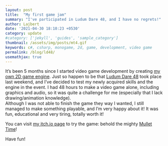 ```yaml
---
layout: post
title:  "My first game jam"
summary: "I've participated in Ludum Dare 48, and I have no regrets!"
author: Lajbert
date: '2021-04-30 18:10:23 +0530'
category: update
#category: ['jekyll', 'guides', 'sample_category']
thumbnail: /assets/img/posts/mt4.gif
keywords: c#, csharp, monogame, 2d, game, development, video game
permalink: /blog/ld48/
usemathjax: true
---
```



It’s been 5 months since I started video game development by creating <a href="https://github.com/Lajbert/MonolithEngine">my own 2D game engine</a>. Just so happen to be that <a href="https://ldjam.com/">Ludum Dare 48</a> took place last weekend, and I’ve decided to test my newly acquired skills and the engine in the event. I had 48 hours to make a video game alone, including graphics and audio, so it was quite a challenge for me (especially that I lack drawing/animation knowledge).<br>
Although I was not able to finish the game they way I wanted, I still managed to make something playable, and I’m very happy about it! It was fun, educational and very tiring, totally worth it!

You can visit <a href="https://lajbert.itch.io/">my itch.io page</a> to try the game: behold the mighty <a href="https://lajbert.itch.io/mullettime">Mullet Time</a>!

Have fun!